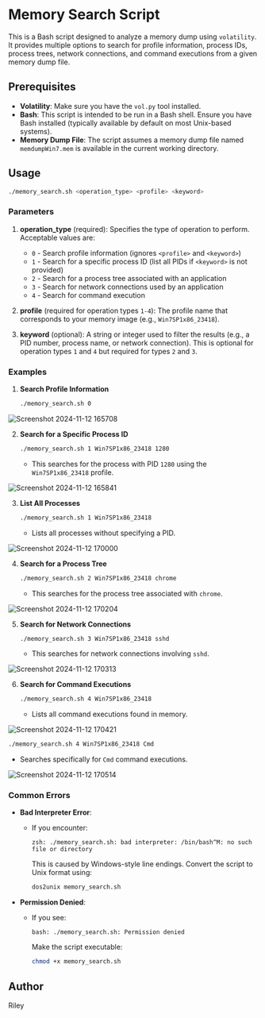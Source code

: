 
# Memory Search Script

This is a Bash script designed to analyze a memory dump using `volatility`. It provides multiple options to search for profile information, process IDs, process trees, network connections, and command executions from a given memory dump file.

## Prerequisites

- **Volatility**: Make sure you have the `vol.py` tool installed.
- **Bash**: This script is intended to be run in a Bash shell. Ensure you have Bash installed (typically available by default on most Unix-based systems).
- **Memory Dump File**: The script assumes a memory dump file named `memdumpWin7.mem` is available in the current working directory.

## Usage

```bash
./memory_search.sh <operation_type> <profile> <keyword>
```

### Parameters

1. **operation_type** (required): Specifies the type of operation to perform. Acceptable values are:
   - `0` - Search profile information (ignores `<profile>` and `<keyword>`)
   - `1` - Search for a specific process ID (list all PIDs if `<keyword>` is not provided)
   - `2` - Search for a process tree associated with an application
   - `3` - Search for network connections used by an application
   - `4` - Search for command execution

2. **profile** (required for operation types `1-4`): The profile name that corresponds to your memory image (e.g., `Win7SP1x86_23418`).

3. **keyword** (optional): A string or integer used to filter the results (e.g., a PID number, process name, or network connection). This is optional for operation types `1` and `4` but required for types `2` and `3`.

### Examples

1. **Search Profile Information**
   ```bash
   ./memory_search.sh 0
   ```

![Screenshot 2024-11-12 165708](https://github.com/user-attachments/assets/8e37f94b-db2e-4259-91ff-6127cbf6c0a6)
   
2. **Search for a Specific Process ID**
   ```bash
   ./memory_search.sh 1 Win7SP1x86_23418 1280
   ```
   - This searches for the process with PID `1280` using the `Win7SP1x86_23418` profile.

![Screenshot 2024-11-12 165841](https://github.com/user-attachments/assets/beb19218-a1e3-4c6d-bc56-44912d595967)

3. **List All Processes**
   ```bash
   ./memory_search.sh 1 Win7SP1x86_23418
   ```
   - Lists all processes without specifying a PID.

![Screenshot 2024-11-12 170000](https://github.com/user-attachments/assets/fdb23ed9-5b74-48fe-8b47-ea8da97fb6e4)

4. **Search for a Process Tree**
   ```bash
   ./memory_search.sh 2 Win7SP1x86_23418 chrome
   ```
   - This searches for the process tree associated with `chrome`.

![Screenshot 2024-11-12 170204](https://github.com/user-attachments/assets/8ccf9bcb-b46b-4987-b619-9dbbb990c18b)

5. **Search for Network Connections**
   ```bash
   ./memory_search.sh 3 Win7SP1x86_23418 sshd
   ```
   - This searches for network connections involving `sshd`.

![Screenshot 2024-11-12 170313](https://github.com/user-attachments/assets/3e3834e6-9b3e-4070-ad14-a668f2941c97)

6. **Search for Command Executions**
   ```bash
   ./memory_search.sh 4 Win7SP1x86_23418
   ```
   - Lists all command executions found in memory.

![Screenshot 2024-11-12 170421](https://github.com/user-attachments/assets/bf418248-5ade-4f6b-ba4d-282cbc816d9d)
   
   ```bash
   ./memory_search.sh 4 Win7SP1x86_23418 Cmd
   ```
   - Searches specifically for `Cmd` command executions.

![Screenshot 2024-11-12 170514](https://github.com/user-attachments/assets/276b22a9-adc1-4236-ad7a-fb92512fc65c)

### Common Errors

- **Bad Interpreter Error**:
  - If you encounter:
    ```
    zsh: ./memory_search.sh: bad interpreter: /bin/bash^M: no such file or directory
    ```
    This is caused by Windows-style line endings. Convert the script to Unix format using:
    ```bash
    dos2unix memory_search.sh
    ```

- **Permission Denied**:
  - If you see:
    ```
    bash: ./memory_search.sh: Permission denied
    ```
    Make the script executable:
    ```bash
    chmod +x memory_search.sh
    ```

## Author

Riley
